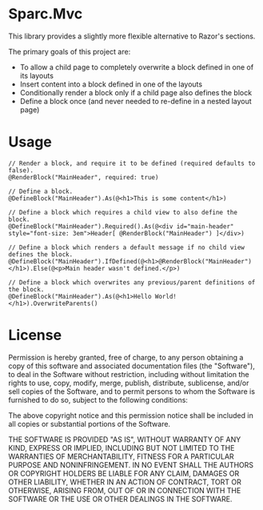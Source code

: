 # Sparc.Mvc
This library provides a slightly more flexible alternative to Razor's sections.

The primary goals of this project are:
* To allow a child page to completely overwrite a block defined in one of its layouts
* Insert content into a block defined in one of the layouts
* Conditionally render a block only if a child page also defines the block
* Define a block once (and never needed to re-define in a nested layout page)

# Usage
    // Render a block, and require it to be defined (required defaults to false).
    @RenderBlock("MainHeader", required: true)
    
    // Define a block.
    @DefineBlock("MainHeader").As(@<h1>This is some content</h1>)
    
    // Define a block which requires a child view to also define the block.
    @DefineBlock("MainHeader").Required().As(@<div id="main-header" style="font-size: 3em">Header[ @RenderBlock("MainHeader") ]</div>)

    // Define a block which renders a default message if no child view defines the block.
    @DefineBlock("MainHeader").IfDefined(@<h1>@RenderBlock("MainHeader")</h1>).Else(@<p>Main header wasn't defined.</p>)
    
    // Define a block which overwrites any previous/parent definitions of the block.
    @DefineBlock("MainHeader").As(@<h1>Hello World!</h1>).OverwriteParents()

# License
Permission is hereby granted, free of charge, to any person obtaining a copy of this software and associated documentation files (the "Software"), to deal in the Software without restriction, including without limitation the rights to use, copy, modify, merge, publish, distribute, sublicense, and/or sell copies of the Software, and to permit persons to whom the Software is furnished to do so, subject to the following conditions:

The above copyright notice and this permission notice shall be included in all copies or substantial portions of the Software.

THE SOFTWARE IS PROVIDED "AS IS", WITHOUT WARRANTY OF ANY KIND, EXPRESS OR IMPLIED, INCLUDING BUT NOT LIMITED TO THE WARRANTIES OF MERCHANTABILITY, FITNESS FOR A PARTICULAR PURPOSE AND NONINFRINGEMENT. IN NO EVENT SHALL THE AUTHORS OR COPYRIGHT HOLDERS BE LIABLE FOR ANY CLAIM, DAMAGES OR OTHER LIABILITY, WHETHER IN AN ACTION OF CONTRACT, TORT OR OTHERWISE, ARISING FROM, OUT OF OR IN CONNECTION WITH THE SOFTWARE OR THE USE OR OTHER DEALINGS IN THE SOFTWARE.